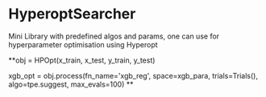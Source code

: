 # HyperoptSearcher

Mini Library with predefined algos and params, one can use for hyperparameter optimisation using Hyperopt

**obj = HPOpt(x_train, x_test, y_train, y_test)

xgb_opt = obj.process(fn_name='xgb_reg', space=xgb_para, trials=Trials(), algo=tpe.suggest, max_evals=100)
**
